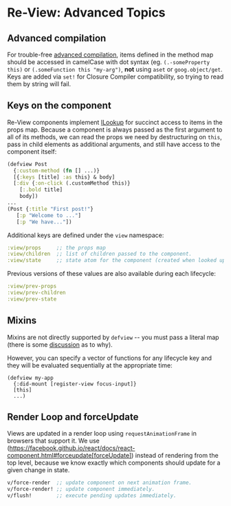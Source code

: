 # Re-View: Advanced Topics

## Advanced compilation

For trouble-free [advanced compilation](https://github.com/clojure/clojurescript/wiki/Advanced-Compilation), items defined in the method map should be accessed in camelCase with dot syntax (eg. `(.-someProperty this)` or `(.someFunction this "my-arg")`, **not** using `aset` or `goog.object/get`. Keys are added via `set!` for Closure Compiler compatibility, so trying to read them by string will fail.

## Keys on the component

Re-View components implement [ILookup](https://cljs.github.io/api/cljs.core/ILookup) for succinct access to items in the props map. Because a component is always passed as the first argument to all of its methods, we can read the props we need by destructuring on `this`, pass in child elements as additional arguments, and still have access to the component itself:

```clj
(defview Post
  {:custom-method (fn [] ...)}
  [{:keys [title] :as this} & body]
  [:div {:on-click (.customMethod this)} 
    [:.bold title] 
    body])
...
(Post {:title "First post!"} 
   [:p "Welcome to ..."]
   [:p "We have..."])
```

Additional keys are defined under the `view` namespace:

```clj
:view/props     ;; the props map
:view/children  ;; list of children passed to the component.
:view/state     ;; state atom for the component (created when looked up for the first time).
```

Previous versions of these values are also available during each lifecycle:

```clj
:view/prev-props
:view/prev-children
:view/prev-state
```

## Mixins

Mixins are not directly supported by `defview` -- you must pass a literal map (there is some [discussion](https://facebook.github.io/react/blog/2016/07/13/mixins-considered-harmful.html) as to why).

However, you can specify a vector of functions for any lifecycle key and they will be evaluated sequentially at the appropriate time:

```
(defview my-app 
  {:did-mount [register-view focus-input]}
  [this]
  ...)
```

## Render Loop and forceUpdate

Views are updated in a render loop using `requestAnimationFrame` in browsers that support it. We use (https://facebook.github.io/react/docs/react-component.html#forceupdate[forceUpdate]) instead of rendering from the top level, because we know exactly which components should update for a given change in state.

```clj
v/force-render  ;; update component on next animation frame.
v/force-render! ;; update component immediately.
v/flush!        ;; execute pending updates immediately.
```

